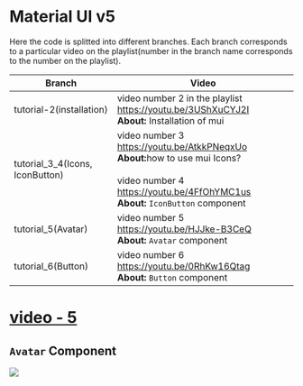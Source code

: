# Material UI v5

Here the code is splitted into different branches. Each branch corresponds to a particular video on the playlist(number in the branch name corresponds to the number on the playlist).

| Branch | Video |
|---|---|
|tutorial-2(installation)|video number 2 in the playlist https://youtu.be/3UShXuCYJ2I <br/> <strong>About:</strong> Installation of mui|
| tutorial_3_4(Icons, IconButton)| video number 3 https://youtu.be/AtkkPNeqxUo <br/> <strong>About:</strong>how to use mui Icons? <br/><br/> video number 4 https://youtu.be/4FfOhYMC1us <br/> <strong>About:</strong> `IconButton` component|
|tutorial_5(Avatar)| video number 5 https://youtu.be/HJJke-B3CeQ <br/> <strong>About:</strong> `Avatar` component|
|tutorial_6(Button)| video number 6 https://youtu.be/0RhKw16Qtag <br/> <strong>About:</strong> `Button` component|

# [video - 5](https://youtu.be/HJJke-B3CeQ)
## `Avatar` Component 
![](https://res.cloudinary.com/navtech/image/upload/v1673764940/youtube_thumbnails_for_github/mui/5_qlnhqn.png)
